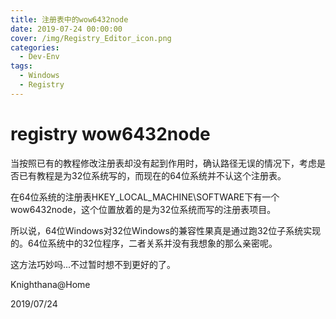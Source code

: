```yaml
---
title: 注册表中的wow6432node
date: 2019-07-24 00:00:00
cover: /img/Registry_Editor_icon.png
categories:
  - Dev-Env
tags: 
  - Windows
  - Registry
---
```


# registry wow6432node

当按照已有的教程修改注册表却没有起到作用时，确认路径无误的情况下，考虑是否已有教程是为32位系统写的，而现在的64位系统并不认这个注册表。

在64位系统的注册表HKEY_LOCAL_MACHINE\SOFTWARE下有一个wow6432node，这个位置放着的是为32位系统而写的注册表项目。

所以说，64位Windows对32位Windows的兼容性果真是通过跑32位子系统实现的。64位系统中的32位程序，二者关系并没有我想象的那么亲密呢。

这方法巧妙吗...不过暂时想不到更好的了。

Knighthana@Home

2019/07/24

